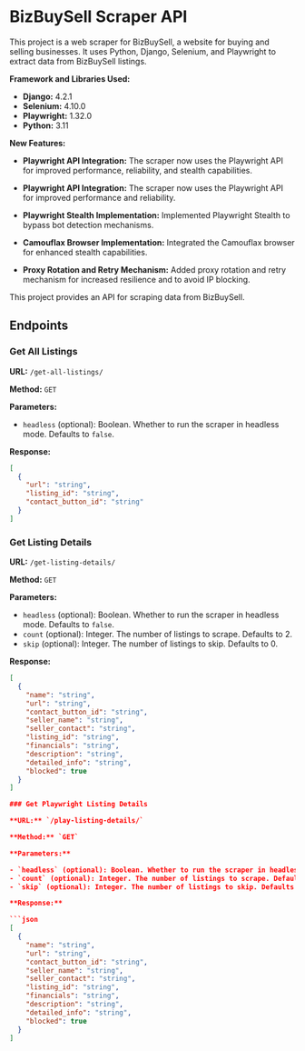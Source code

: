 # BizBuySell Scraper API

This project is a web scraper for BizBuySell, a website for buying and selling businesses. It uses Python, Django, Selenium, and Playwright to extract data from BizBuySell listings.

**Framework and Libraries Used:**
* **Django:** 4.2.1
* **Selenium:** 4.10.0
* **Playwright:** 1.32.0
* **Python:** 3.11

**New Features:**

* **Playwright API Integration:** The scraper now uses the Playwright API for improved performance, reliability, and stealth capabilities.

* **Playwright API Integration:** The scraper now uses the Playwright API for improved performance and reliability.
* **Playwright Stealth Implementation:** Implemented Playwright Stealth to bypass bot detection mechanisms.
* **Camouflax Browser Implementation:** Integrated the Camouflax browser for enhanced stealth capabilities.
* **Proxy Rotation and Retry Mechanism:** Added proxy rotation and retry mechanism for increased resilience and to avoid IP blocking.


This project provides an API for scraping data from BizBuySell.

## Endpoints

### Get All Listings

**URL:** `/get-all-listings/`

**Method:** `GET`

**Parameters:**

- `headless` (optional): Boolean. Whether to run the scraper in headless mode. Defaults to `false`.

**Response:**

```json
[
  {
    "url": "string",
    "listing_id": "string",
    "contact_button_id": "string"
  }
]
```

### Get Listing Details

**URL:** `/get-listing-details/`

**Method:** `GET`

**Parameters:**

- `headless` (optional): Boolean. Whether to run the scraper in headless mode. Defaults to `false`.
- `count` (optional): Integer. The number of listings to scrape. Defaults to 2.
- `skip` (optional): Integer. The number of listings to skip. Defaults to 0.

**Response:**

```json
[
  {
    "name": "string",
    "url": "string",
    "contact_button_id": "string",
    "seller_name": "string",
    "seller_contact": "string",
    "listing_id": "string",
    "financials": "string",
    "description": "string",
    "detailed_info": "string",
    "blocked": true
  }
]

### Get Playwright Listing Details

**URL:** `/play-listing-details/`

**Method:** `GET`

**Parameters:**

- `headless` (optional): Boolean. Whether to run the scraper in headless mode. Defaults to `false`.
- `count` (optional): Integer. The number of listings to scrape. Defaults to 2.
- `skip` (optional): Integer. The number of listings to skip. Defaults to 0.

**Response:**

```json
[
  {
    "name": "string",
    "url": "string",
    "contact_button_id": "string",
    "seller_name": "string",
    "seller_contact": "string",
    "listing_id": "string",
    "financials": "string",
    "description": "string",
    "detailed_info": "string",
    "blocked": true
  }
]
